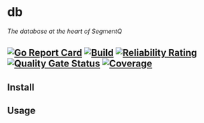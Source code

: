# db
_The database at the heart of SegmentQ_

[![Go Report Card](https://goreportcard.com/badge/github.com/segmentq/db)](https://goreportcard.com/report/github.com/segmentq/db)
[![Build](https://github.com/segmentq/db/actions/workflows/build.yml/badge.svg)](https://github.com/segmentq/db/actions/workflows/build.yml)
[![Reliability Rating](https://sonarcloud.io/api/project_badges/measure?project=segmentq_db&metric=reliability_rating)](https://sonarcloud.io/summary/new_code?id=segmentq_db)
[![Quality Gate Status](https://sonarcloud.io/api/project_badges/measure?project=segmentq_db&metric=alert_status)](https://sonarcloud.io/summary/new_code?id=segmentq_db)
[![Coverage](https://sonarcloud.io/api/project_badges/measure?project=segmentq_db&metric=coverage)](https://sonarcloud.io/summary/new_code?id=segmentq_db)
---

## Install

## Usage
